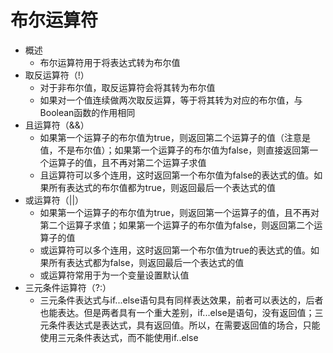 # 布尔运算符

+ 概述
  + 布尔运算符用于将表达式转为布尔值
+ 取反运算符（!）
  + 对于非布尔值，取反运算符会将其转为布尔值
  + 如果对一个值连续做两次取反运算，等于将其转为对应的布尔值，与Boolean函数的作用相同
+ 且运算符（&&）
  + 如果第一个运算子的布尔值为true，则返回第二个运算子的值（注意是值，不是布尔值）；如果第一个运算子的布尔值为false，则直接返回第一个运算子的值，且不再对第二个运算子求值
  + 且运算符可以多个连用，这时返回第一个布尔值为false的表达式的值。如果所有表达式的布尔值都为true，则返回最后一个表达式的值
+ 或运算符（||）
  + 如果第一个运算子的布尔值为true，则返回第一个运算子的值，且不再对第二个运算子求值；如果第一个运算子的布尔值为false，则返回第二个运算子的值
  + 或运算符可以多个连用，这时返回第一个布尔值为true的表达式的值。如果所有表达式都为false，则返回最后一个表达式的值
  + 或运算符常用于为一个变量设置默认值
+ 三元条件运算符（?:）
  + 三元条件表达式与if...else语句具有同样表达效果，前者可以表达的，后者也能表达。但是两者具有一个重大差别，if...else是语句，没有返回值；三元条件表达式是表达式，具有返回值。所以，在需要返回值的场合，只能使用三元条件表达式，而不能使用if..else